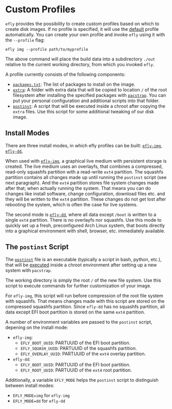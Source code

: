 # Custom Profiles

`efly` provides the possibility to create custom profiles based on which to create disk images.
If no profile is specified, it will use the
[default](https://github.com/flying-dude/efly/tree/main/data/img)
profile automatically.
You can create your own profile and invoke `efly` using it with the `--profile` flag:

```
efly img --profile path/to/myprofile
```

The above command will place the build data into a subdirectory `./out` relative to the current working directory, from which you invoked `efly`.

A profile currently consists of the following components:

* [`packages.txt`](https://github.com/flying-dude/efly/blob/main/data/img/packages.txt): The list of packages to install on the image.
* [`extra`](https://github.com/flying-dude/efly/blob/main/data/img/extra): A folder with extra data that will be copied to location `/` of the root filesystem after installing the specified packages with
[`pacstrap`](https://man.archlinux.org/man/pacstrap.8). You can put your personal configuration and additional scripts into that folder.
* [`postinst`](https://github.com/flying-dude/efly/blob/main/data/img/postinst): A script that will be executed inside a chroot after copying the `extra` files. Use this script for some additional tweaking of our disk image.

## Install Modes

There are three install modes, in which efly profiles can be built:
[`efly-img`](https://github.com/flying-dude/efly/blob/main/src/efly/efly-img),
[`efly-dd`](https://github.com/flying-dude/efly/blob/main/src/efly/efly-dd),

When used with
[`efly-img`](https://github.com/flying-dude/efly/blob/main/src/efly/efly-img),
a graphical live medium with persistent storage is created.
The live medium uses an overlayfs, that combines a compressed, read-only squashfs partition with a read-write `ext4` partition.
The squashfs partition contains all changes made up until running the `postinst` script (see next paragraph). And the `ext4` partition stores file system changes made after that; when actually running the system.
That means you can do changes like install software, change configuration, download files etc. and they will be written to the `ext4` partition.
These changes do not get lost after rebooting the system, which is often the case for live systems.

The second mode is
[`efly-dd`](https://github.com/flying-dude/efly/blob/main/src/efly/efly-dd),
where all data except `/boot` is written to a single `ext4` partition.
There is no overlayfs nor squashfs.
Use this mode to quickly set up a fresh, preconfigured Arch Linux system, that boots directly into a graphical environment with shell, browser, etc. immediately available.

## The `postinst` Script

The
[`postinst`](https://github.com/flying-dude/efly/blob/main/data/profiles/img/postinst)
file is an executable (typically a script in bash, python, etc.), that will be
[executed](https://github.com/flying-dude/efly/blob/fd1cb258f547aa6bdd536f2a80ea53169be78820/src/efly/efly-img#L238)
inside a chroot environment after setting up a new system with `pacstrap`.

The working directory is simply the root `/` of the new file system.
Use this script to execute commands for further customization of your image.

For `efly-img`, this script will run before compression of the root file system with squashfs.
That means changes made with this script are stored on the compressed squashfs partition.
Since `efly-dd` has no squashfs partition, all data except EFI boot partition is stored on the same `ext4` partition.

A number of environment variables are passed to the `postinst` script, depening on the install mode:

* `efly-img`:
  * `EFLY_BOOT_UUID`: PARTUUID of the EFI boot partition.
  * `EFLY_SQUASH_UUID`: PARTUUID of the squashfs partition.
  * `EFLY_OVERLAY_UUID`: PARTUUID of the `ext4` overlay partition.
* `efly-dd`:
  * `EFLY_BOOT_UUID`: PARTUUID of the EFI boot partition.
  * `EFLY_ROOT_UUID`: PARTUUID of the `ext4` root partition.

Additionally, a variable `EFLY_MODE` helps the `postinst` script to distinguish between install modes:

* `EFLY_MODE=img` for `efly-img`
* `EFLY_MODE=dd` for `efly-dd`
